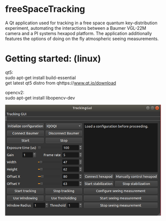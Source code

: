 # freeSpaceTracking <br>
A Qt application used for tracking in a free space quantum key-distribution experiment, automating the interactions between a Baumer VGL-22M camera and a PI systems hexapod platform. The application additionally features the options of doing on the fly atmospheric seeing measurements.









# Getting started: (linux) <br>

qt5:<br>
sudo apt-get install build-essential <br>
get latest qt5 distro from qhttps://www.qt.io/download <br>

opencv2: <br>
sudo apt-get install libopencv-dev <br>

![Main window](/docs/trackingGui.png)
